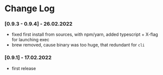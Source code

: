 # Change Log

### [0.9.3 - 0.9.4] - 26.02.2022

- fixed first install from sources, with npm/yarn, added typescript + X-flag for launching exec
- brew removed, cause binary was too huge, that redundant for `cli`

### [0.9.1] - 17.02.2022

- first release
